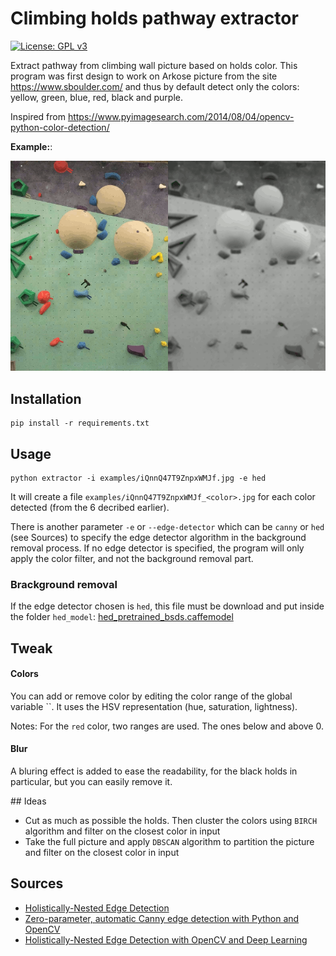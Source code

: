 # Climbing holds pathway extractor

[![License: GPL v3](https://img.shields.io/badge/License-GPLv3-blue.svg)](https://www.gnu.org/licenses/gpl-3.0)

Extract pathway from climbing wall picture based on holds color.
This program was first design to work on Arkose picture from the site https://www.sboulder.com/ and thus by default detect only the colors: yellow, green, blue, red, black and purple.

Inspired from https://www.pyimagesearch.com/2014/08/04/opencv-python-color-detection/

**Example:**:

![Animation example](https://github.com/tillwf/climbing-holds-pathway-extractor/blob/master/examples/n7mHJwtRJxf52L9dw.gif)

## Installation


```
pip install -r requirements.txt
```


## Usage

```
python extractor -i examples/iQnnQ47T9ZnpxWMJf.jpg -e hed
```

It will create a file `examples/iQnnQ47T9ZnpxWMJf_<color>.jpg` for each color detected (from the 6 decribed earlier).

There is another parameter `-e` or `--edge-detector` which can be `canny` or `hed` (see Sources) to specify the edge detector algorithm in the background removal process. If no edge detector is specified, the program will only apply the color filter, and not the background removal part. 

### Brackground removal

If the edge detector chosen is `hed`, this file must be download and put inside the folder `hed_model`: [hed_pretrained_bsds.caffemodel](http://vcl.ucsd.edu/hed/hed_pretrained_bsds.caffemodel)

## Tweak


#### Colors

You can add or remove color by editing the color range of the global variable ``. It uses the HSV representation (hue, saturation, lightness).

Notes: For the `red` color, two ranges are used. The ones below and above 0. 

#### Blur

A bluring effect is added to ease the readability, for the black holds in particular, but you can easily remove it.


## Ideas

 - Cut as much as possible the holds. Then cluster the colors using `BIRCH` algorithm and filter on the closest color in input
 - Take the full picture and apply `DBSCAN` algorithm to partition the picture and filter on the closest color in input

## Sources

 - [Holistically-Nested Edge Detection](https://github.com/s9xie/hed)
 - [Zero-parameter, automatic Canny edge detection with Python and OpenCV](https://www.pyimagesearch.com/2015/04/06/zero-parameter-automatic-canny-edge-detection-with-python-and-opencv/)
 - [Holistically-Nested Edge Detection with OpenCV and Deep Learning](https://www.pyimagesearch.com/2019/03/04/holistically-nested-edge-detection-with-opencv-and-deep-learning/)